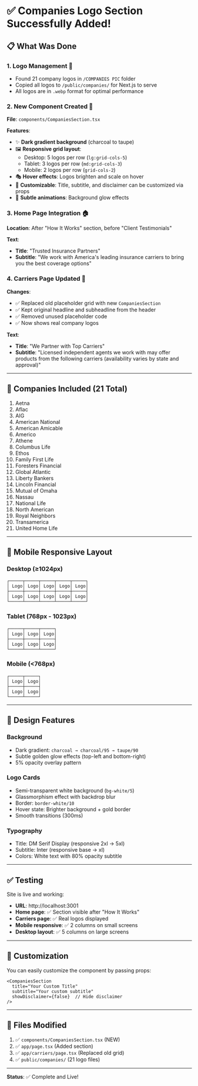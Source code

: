 # ✅ Companies Logo Section Successfully Added!

## 📋 What Was Done

### 1. **Logo Management** 📁
- Found 21 company logos in `/COMPANIES PIC` folder
- Copied all logos to `/public/companies/` for Next.js to serve
- All logos are in `.webp` format for optimal performance

### 2. **New Component Created** 🎨
**File**: `components/CompaniesSection.tsx`

**Features**:
- ✨ **Dark gradient background** (charcoal to taupe)
- 🖼️ **Responsive grid layout**:
  - Desktop: 5 logos per row (`lg:grid-cols-5`)
  - Tablet: 3 logos per row (`md:grid-cols-3`)
  - Mobile: 2 logos per row (`grid-cols-2`)
- 🎭 **Hover effects**: Logos brighten and scale on hover
- 📝 **Customizable**: Title, subtitle, and disclaimer can be customized via props
- 🌟 **Subtle animations**: Background glow effects

### 3. **Home Page Integration** 🏠
**Location**: After "How It Works" section, before "Client Testimonials"

**Text**:
- **Title**: "Trusted Insurance Partners"
- **Subtitle**: "We work with America's leading insurance carriers to bring you the best coverage options"

### 4. **Carriers Page Updated** 📄
**Changes**:
- ✅ Replaced old placeholder grid with new `CompaniesSection`
- ✅ Kept original headline and subheadline from the header
- ✅ Removed unused placeholder code
- ✅ Now shows real company logos

**Text**:
- **Title**: "We Partner with Top Carriers"
- **Subtitle**: "Licensed independent agents we work with may offer products from the following carriers (availability varies by state and approval)"

---

## 🎯 Companies Included (21 Total)

1. Aetna
2. Aflac
3. AIG
4. American National
5. American Amicable
6. Americo
7. Athene
8. Columbus Life
9. Ethos
10. Family First Life
11. Foresters Financial
12. Global Atlantic
13. Liberty Bankers
14. Lincoln Financial
15. Mutual of Omaha
16. Nassau
17. National Life
18. North American
19. Royal Neighbors
20. Transamerica
21. United Home Life

---

## 📱 Mobile Responsive Layout

### Desktop (≥1024px)
```
┌─────┬─────┬─────┬─────┬─────┐
│ Logo│ Logo│ Logo│ Logo│ Logo│
├─────┼─────┼─────┼─────┼─────┤
│ Logo│ Logo│ Logo│ Logo│ Logo│
└─────┴─────┴─────┴─────┴─────┘
```

### Tablet (768px - 1023px)
```
┌─────┬─────┬─────┐
│ Logo│ Logo│ Logo│
├─────┼─────┼─────┤
│ Logo│ Logo│ Logo│
└─────┴─────┴─────┘
```

### Mobile (<768px)
```
┌─────┬─────┐
│ Logo│ Logo│
├─────┼─────┤
│ Logo│ Logo│
└─────┴─────┘
```

---

## 🎨 Design Features

### Background
- Dark gradient: `charcoal → charcoal/95 → taupe/90`
- Subtle golden glow effects (top-left and bottom-right)
- 5% opacity overlay pattern

### Logo Cards
- Semi-transparent white background (`bg-white/5`)
- Glassmorphism effect with backdrop blur
- Border: `border-white/10`
- Hover state: Brighter background + gold border
- Smooth transitions (300ms)

### Typography
- Title: DM Serif Display (responsive 2xl → 5xl)
- Subtitle: Inter (responsive base → xl)
- Colors: White text with 80% opacity subtitle

---

## ✅ Testing

Site is live and working:
- **URL**: http://localhost:3001
- **Home page**: ✅ Section visible after "How It Works"
- **Carriers page**: ✅ Real logos displayed
- **Mobile responsive**: ✅ 2 columns on small screens
- **Desktop layout**: ✅ 5 columns on large screens

---

## 🔧 Customization

You can easily customize the component by passing props:

```tsx
<CompaniesSection 
  title="Your Custom Title"
  subtitle="Your custom subtitle"
  showDisclaimer={false}  // Hide disclaimer
/>
```

---

## 📝 Files Modified

1. ✅ `components/CompaniesSection.tsx` (NEW)
2. ✅ `app/page.tsx` (Added section)
3. ✅ `app/carriers/page.tsx` (Replaced old grid)
4. ✅ `public/companies/` (21 logo files)

---

**Status**: ✅ Complete and Live!

